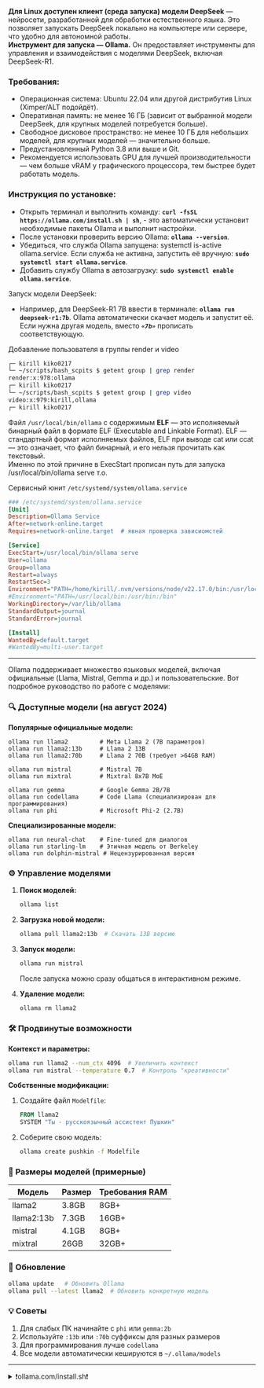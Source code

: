 **Для Linux доступен клиент (среда запуска) модели DeepSeek** — нейросети, разработанной для обработки естественного языка. Это позволяет запускать DeepSeek локально на компьютере или сервере, что удобно для автономной работы.
<br/> **Инструмент для запуска — Ollama.** Он предоставляет инструменты для управления и взаимодействия с моделями DeepSeek, включая DeepSeek-R1.

### Требования:
- Операционная система: Ubuntu 22.04 или другой дистрибутив Linux (Ximper/ALT подойдёт). 
- Оперативная память: не менее 16 ГБ (зависит от выбранной модели DeepSeek, для крупных моделей потребуется больше). 
- Свободное дисковое пространство: не менее 10 ГБ для небольших моделей, для крупных моделей — значительно больше. 
- Предустановленный Python 3.8 или выше и Git. 
- Рекомендуется использовать GPU для лучшей производительности — чем больше vRAM у графического процессора, тем быстрее будет работать модель. 

### Инструкция по установке:
- Открыть терминал и выполнить команду: **`curl -fsSL https://ollama.com/install.sh | sh`**, - это автоматически установит необходимые пакеты Ollama и выполнит настройки. 
- После установки проверить версию Ollama: **`ollama --version`**. 
- Убедиться, что служба Ollama запущена: systemctl is-active ollama.service. Если служба не активна, запустить её вручную: **`sudo systemctl start ollama.service`**. 
- Добавить службу Ollama в автозагрузку: **`sudo systemctl enable ollama.service`**.

Запуск модели DeepSeek:
- Например, для DeepSeek-R1 7B ввести в терминале: **`ollama run deepseek-r1:7b`**. Ollama автоматически скачает модель и запустит её. Если нужна другая модель, вместо ***`«7b»`*** прописать соответствующую. 

Добавление пользователя в группы render и video
```bash
┌─ kirill kiko0217
└─ ~/scripts/bash_scpits $ getent group | grep render
render:x:978:ollama
┌─ kirill kiko0217
└─ ~/scripts/bash_scpits $ getent group | grep video
video:x:979:kirill,ollama
┌─ kirill kiko0217
```

Файл `/usr/local/bin/ollama` с содержимым **ELF** — это исполняемый бинарный файл в формате ELF (Executable and Linkable Format). ELF — стандартный формат исполняемых файлов, ELF при выводе cat или ccat — это означает, что файл бинарный, и его нельзя прочитать как текстовый. 
<br/> Именно по этой причине в ExecStart прописан путь для запуска /usr/local/bin/ollama serve т.о.


Сервисный юнит `/etc/systemd/system/ollama.service`
```ini
### /etc/systemd/system/ollama.service 
[Unit]
Description=Ollama Service
After=network-online.target
Requires=network-online.target  # явная проверка зависиомстей

[Service]
ExecStart=/usr/local/bin/ollama serve
User=ollama
Group=ollama
Restart=always
RestartSec=3
Environment="PATH=/home/kirill/.nvm/versions/node/v22.17.0/bin:/usr/local/bin:/home/kirill/.nvm/versions/node/v22.17.0/bin:/usr/local/bin:/home/kirill/.nvm/versions/node/v22.17.0/bin:/home/kirill/.sdkman/candidates/groovy/current/bin:/usr/local/bin:/home/kirill/bin:/usr/bin:/bin:/usr/local/bin:/usr/games:/var/lib/snapd/snap/bin:/home/kirill/.local/bin:/home/kirill/.local/bin:/home/kirill/.local/bin"
#Environment="PATH=/usr/local/bin:/usr/bin:/bin"
WorkingDirectory=/var/lib/ollama
StandardOutput=journal
StandardError=journal

[Install]
WantedBy=default.target
#WantedBy=multi-user.target
```
---------------------------------

Ollama поддерживает множество языковых моделей, включая официальные (Llama, Mistral, Gemma и др.) и пользовательские. Вот подробное руководство по работе с моделями:

### 🔍 Доступные модели (на август 2024)

**Популярные официальные модели:**
```
ollama run llama2         # Meta Llama 2 (7B параметров)
ollama run llama2:13b     # Llama 2 13B
ollama run llama2:70b     # Llama 2 70B (требует >64GB RAM)

ollama run mistral        # Mistral 7B
ollama run mixtral        # Mixtral 8x7B MoE

ollama run gemma          # Google Gemma 2B/7B
ollama run codellama      # Code Llama (специализирован для программирования)
ollama run phi            # Microsoft Phi-2 (2.7B)
```

**Специализированные модели:**
```
ollama run neural-chat    # Fine-tuned для диалогов
ollama run starling-lm    # Этичная модель от Berkeley
ollama run dolphin-mistral # Нецензурированная версия
```

### ⚙️ Управление моделями

1. **Поиск моделей:**
   ```bash
   ollama list
   ```

2. **Загрузка новой модели:**
   ```bash
   ollama pull llama2:13b  # Скачать 13B версию
   ```

3. **Запуск модели:**
   ```bash
   ollama run mistral
   ```
   После запуска можно сразу общаться в интерактивном режиме.

4. **Удаление модели:**
   ```bash
   ollama rm llama2
   ```

### 🛠️ Продвинутые возможности

**Контекст и параметры:**
```bash
ollama run llama2 --num_ctx 4096  # Увеличить контекст
ollama run mistral --temperature 0.7  # Контроль "креативности"
```

**Собственные модификации:**
1. Создайте файл `Modelfile`:
   ```dockerfile
   FROM llama2
   SYSTEM "Ты - русскоязычный ассистент Пушкин"
   ```
2. Соберите свою модель:
   ```bash
   ollama create pushkin -f Modelfile
   ```

### 💾 Размеры моделей (примерные)
| Модель       | Размер  | Требования RAM |
|--------------|---------|----------------|
| llama2       | 3.8GB   | 8GB+           |
| llama2:13b   | 7.3GB   | 16GB+          |
| mistral      | 4.1GB   | 8GB+           |
| mixtral      | 26GB    | 32GB+          |

### 🔄 Обновление
```bash
ollama update   # Обновить Ollama
ollama pull --latest llama2  # Обновить конкретную модель
```

### 💡 Советы
1. Для слабых ПК начинайте с `phi` или `gemma:2b`
2. Используйте `:13b` или `:70b` суффиксы для разных размеров
3. Для программирования лучше `codellama`
4. Все модели автоматически кешируются в `~/.ollama/models`


---------------------------------
<details>
<summary>❗ollama.com/install.sh❗</summary>

```bash
#!/bin/sh
# This script installs Ollama on Linux.
# It detects the current operating system architecture and installs the appropriate version of Ollama.

set -eu

red="$( (/usr/bin/tput bold || :; /usr/bin/tput setaf 1 || :) 2>&-)"
plain="$( (/usr/bin/tput sgr0 || :) 2>&-)"

status() { echo ">>> $*" >&2; }
error() { echo "${red}ERROR:${plain} $*"; exit 1; }
warning() { echo "${red}WARNING:${plain} $*"; }

TEMP_DIR=$(mktemp -d)
cleanup() { rm -rf $TEMP_DIR; }
trap cleanup EXIT

available() { command -v $1 >/dev/null; }
require() {
    local MISSING=''
    for TOOL in $*; do
        if ! available $TOOL; then
            MISSING="$MISSING $TOOL"
        fi
    done

    echo $MISSING
}

[ "$(uname -s)" = "Linux" ] || error 'This script is intended to run on Linux only.'

ARCH=$(uname -m)
case "$ARCH" in
    x86_64) ARCH="amd64" ;;
    aarch64|arm64) ARCH="arm64" ;;
    *) error "Unsupported architecture: $ARCH" ;;
esac

IS_WSL2=false

KERN=$(uname -r)
case "$KERN" in
    *icrosoft*WSL2 | *icrosoft*wsl2) IS_WSL2=true;;
    *icrosoft) error "Microsoft WSL1 is not currently supported. Please use WSL2 with 'wsl --set-version <distro> 2'" ;;
    *) ;;
esac

VER_PARAM="${OLLAMA_VERSION:+?version=$OLLAMA_VERSION}"

SUDO=
if [ "$(id -u)" -ne 0 ]; then
    # Running as root, no need for sudo
    if ! available sudo; then
        error "This script requires superuser permissions. Please re-run as root."
    fi

    SUDO="sudo"
fi

NEEDS=$(require curl awk grep sed tee xargs)
if [ -n "$NEEDS" ]; then
    status "ERROR: The following tools are required but missing:"
    for NEED in $NEEDS; do
        echo "  - $NEED"
    done
    exit 1
fi

for BINDIR in /usr/local/bin /usr/bin /bin; do
    echo $PATH | grep -q $BINDIR && break || continue
done
OLLAMA_INSTALL_DIR=$(dirname ${BINDIR})

if [ -d "$OLLAMA_INSTALL_DIR/lib/ollama" ] ; then
    status "Cleaning up old version at $OLLAMA_INSTALL_DIR/lib/ollama"
    $SUDO rm -rf "$OLLAMA_INSTALL_DIR/lib/ollama"
fi
status "Installing ollama to $OLLAMA_INSTALL_DIR"
$SUDO install -o0 -g0 -m755 -d $BINDIR
$SUDO install -o0 -g0 -m755 -d "$OLLAMA_INSTALL_DIR/lib/ollama"
status "Downloading Linux ${ARCH} bundle"
curl --fail --show-error --location --progress-bar \
    "https://ollama.com/download/ollama-linux-${ARCH}.tgz${VER_PARAM}" | \
    $SUDO tar -xzf - -C "$OLLAMA_INSTALL_DIR"

if [ "$OLLAMA_INSTALL_DIR/bin/ollama" != "$BINDIR/ollama" ] ; then
    status "Making ollama accessible in the PATH in $BINDIR"
    $SUDO ln -sf "$OLLAMA_INSTALL_DIR/ollama" "$BINDIR/ollama"
fi

# Check for NVIDIA JetPack systems with additional downloads
if [ -f /etc/nv_tegra_release ] ; then
    if grep R36 /etc/nv_tegra_release > /dev/null ; then
        status "Downloading JetPack 6 components"
        curl --fail --show-error --location --progress-bar \
            "https://ollama.com/download/ollama-linux-${ARCH}-jetpack6.tgz${VER_PARAM}" | \
            $SUDO tar -xzf - -C "$OLLAMA_INSTALL_DIR"
    elif grep R35 /etc/nv_tegra_release > /dev/null ; then
        status "Downloading JetPack 5 components"
        curl --fail --show-error --location --progress-bar \
            "https://ollama.com/download/ollama-linux-${ARCH}-jetpack5.tgz${VER_PARAM}" | \
            $SUDO tar -xzf - -C "$OLLAMA_INSTALL_DIR"
    else
        warning "Unsupported JetPack version detected.  GPU may not be supported"
    fi
fi

install_success() {
    status 'The Ollama API is now available at 127.0.0.1:11434.'
    status 'Install complete. Run "ollama" from the command line.'
}
trap install_success EXIT

# Everything from this point onwards is optional.

configure_systemd() {
    if ! id ollama >/dev/null 2>&1; then
        status "Creating ollama user..."
        $SUDO useradd -r -s /bin/false -U -m -d /usr/share/ollama ollama
    fi
    if getent group render >/dev/null 2>&1; then
        status "Adding ollama user to render group..."
        $SUDO usermod -a -G render ollama
    fi
    if getent group video >/dev/null 2>&1; then
        status "Adding ollama user to video group..."
        $SUDO usermod -a -G video ollama
    fi

    status "Adding current user to ollama group..."
    $SUDO usermod -a -G ollama $(whoami)

    status "Creating ollama systemd service..."
    cat <<EOF | $SUDO tee /etc/systemd/system/ollama.service >/dev/null
[Unit]
Description=Ollama Service
After=network-online.target

[Service]
ExecStart=$BINDIR/ollama serve
User=ollama
Group=ollama
Restart=always
RestartSec=3
Environment="PATH=$PATH"

[Install]
WantedBy=default.target
EOF
    SYSTEMCTL_RUNNING="$(systemctl is-system-running || true)"
    case $SYSTEMCTL_RUNNING in
        running|degraded)
            status "Enabling and starting ollama service..."
            $SUDO systemctl daemon-reload
            $SUDO systemctl enable ollama

            start_service() { $SUDO systemctl restart ollama; }
            trap start_service EXIT
            ;;
        *)
            warning "systemd is not running"
            if [ "$IS_WSL2" = true ]; then
                warning "see https://learn.microsoft.com/en-us/windows/wsl/systemd#how-to-enable-systemd to enable it"
            fi
            ;;
    esac
}

if available systemctl; then
    configure_systemd
fi

# WSL2 only supports GPUs via nvidia passthrough
# so check for nvidia-smi to determine if GPU is available
if [ "$IS_WSL2" = true ]; then
    if available nvidia-smi && [ -n "$(nvidia-smi | grep -o "CUDA Version: [0-9]*\.[0-9]*")" ]; then
        status "Nvidia GPU detected."
    fi
    install_success
    exit 0
fi

# Don't attempt to install drivers on Jetson systems
if [ -f /etc/nv_tegra_release ] ; then
    status "NVIDIA JetPack ready."
    install_success
    exit 0
fi

# Install GPU dependencies on Linux
if ! available lspci && ! available lshw; then
    warning "Unable to detect NVIDIA/AMD GPU. Install lspci or lshw to automatically detect and install GPU dependencies."
    exit 0
fi

check_gpu() {
    # Look for devices based on vendor ID for NVIDIA and AMD
    case $1 in
        lspci)
            case $2 in
                nvidia) available lspci && lspci -d '10de:' | grep -q 'NVIDIA' || return 1 ;;
                amdgpu) available lspci && lspci -d '1002:' | grep -q 'AMD' || return 1 ;;
            esac ;;
        lshw)
            case $2 in
                nvidia) available lshw && $SUDO lshw -c display -numeric -disable network | grep -q 'vendor: .* \[10DE\]' || return 1 ;;
                amdgpu) available lshw && $SUDO lshw -c display -numeric -disable network | grep -q 'vendor: .* \[1002\]' || return 1 ;;
            esac ;;
        nvidia-smi) available nvidia-smi || return 1 ;;
    esac
}

if check_gpu nvidia-smi; then
    status "NVIDIA GPU installed."
    exit 0
fi

if ! check_gpu lspci nvidia && ! check_gpu lshw nvidia && ! check_gpu lspci amdgpu && ! check_gpu lshw amdgpu; then
    install_success
    warning "No NVIDIA/AMD GPU detected. Ollama will run in CPU-only mode."
    exit 0
fi

if check_gpu lspci amdgpu || check_gpu lshw amdgpu; then
    status "Downloading Linux ROCm ${ARCH} bundle"
    curl --fail --show-error --location --progress-bar \
        "https://ollama.com/download/ollama-linux-${ARCH}-rocm.tgz${VER_PARAM}" | \
        $SUDO tar -xzf - -C "$OLLAMA_INSTALL_DIR"

    install_success
    status "AMD GPU ready."
    exit 0
fi

CUDA_REPO_ERR_MSG="NVIDIA GPU detected, but your OS and Architecture are not supported by NVIDIA.  Please install the CUDA driver manually https://docs.nvidia.com/cuda/cuda-installation-guide-linux/"
# ref: https://docs.nvidia.com/cuda/cuda-installation-guide-linux/index.html#rhel-7-centos-7
# ref: https://docs.nvidia.com/cuda/cuda-installation-guide-linux/index.html#rhel-8-rocky-8
# ref: https://docs.nvidia.com/cuda/cuda-installation-guide-linux/index.html#rhel-9-rocky-9
# ref: https://docs.nvidia.com/cuda/cuda-installation-guide-linux/index.html#fedora
install_cuda_driver_yum() {
    status 'Installing NVIDIA repository...'
    
    case $PACKAGE_MANAGER in
        yum)
            $SUDO $PACKAGE_MANAGER -y install yum-utils
            if curl -I --silent --fail --location "https://developer.download.nvidia.com/compute/cuda/repos/$1$2/$(uname -m | sed -e 's/aarch64/sbsa/')/cuda-$1$2.repo" >/dev/null ; then
                $SUDO $PACKAGE_MANAGER-config-manager --add-repo https://developer.download.nvidia.com/compute/cuda/repos/$1$2/$(uname -m | sed -e 's/aarch64/sbsa/')/cuda-$1$2.repo
            else
                error $CUDA_REPO_ERR_MSG
            fi
            ;;
        dnf)
            if curl -I --silent --fail --location "https://developer.download.nvidia.com/compute/cuda/repos/$1$2/$(uname -m | sed -e 's/aarch64/sbsa/')/cuda-$1$2.repo" >/dev/null ; then
                $SUDO $PACKAGE_MANAGER config-manager --add-repo https://developer.download.nvidia.com/compute/cuda/repos/$1$2/$(uname -m | sed -e 's/aarch64/sbsa/')/cuda-$1$2.repo
            else
                error $CUDA_REPO_ERR_MSG
            fi
            ;;
    esac

    case $1 in
        rhel)
            status 'Installing EPEL repository...'
            # EPEL is required for third-party dependencies such as dkms and libvdpau
            $SUDO $PACKAGE_MANAGER -y install https://dl.fedoraproject.org/pub/epel/epel-release-latest-$2.noarch.rpm || true
            ;;
    esac

    status 'Installing CUDA driver...'

    if [ "$1" = 'centos' ] || [ "$1$2" = 'rhel7' ]; then
        $SUDO $PACKAGE_MANAGER -y install nvidia-driver-latest-dkms
    fi

    $SUDO $PACKAGE_MANAGER -y install cuda-drivers
}

# ref: https://docs.nvidia.com/cuda/cuda-installation-guide-linux/index.html#ubuntu
# ref: https://docs.nvidia.com/cuda/cuda-installation-guide-linux/index.html#debian
install_cuda_driver_apt() {
    status 'Installing NVIDIA repository...'
    if curl -I --silent --fail --location "https://developer.download.nvidia.com/compute/cuda/repos/$1$2/$(uname -m | sed -e 's/aarch64/sbsa/')/cuda-keyring_1.1-1_all.deb" >/dev/null ; then
        curl -fsSL -o $TEMP_DIR/cuda-keyring.deb https://developer.download.nvidia.com/compute/cuda/repos/$1$2/$(uname -m | sed -e 's/aarch64/sbsa/')/cuda-keyring_1.1-1_all.deb
    else
        error $CUDA_REPO_ERR_MSG
    fi

    case $1 in
        debian)
            status 'Enabling contrib sources...'
            $SUDO sed 's/main/contrib/' < /etc/apt/sources.list | $SUDO tee /etc/apt/sources.list.d/contrib.list > /dev/null
            if [ -f "/etc/apt/sources.list.d/debian.sources" ]; then
                $SUDO sed 's/main/contrib/' < /etc/apt/sources.list.d/debian.sources | $SUDO tee /etc/apt/sources.list.d/contrib.sources > /dev/null
            fi
            ;;
    esac

    status 'Installing CUDA driver...'
    $SUDO dpkg -i $TEMP_DIR/cuda-keyring.deb
    $SUDO apt-get update

    [ -n "$SUDO" ] && SUDO_E="$SUDO -E" || SUDO_E=
    DEBIAN_FRONTEND=noninteractive $SUDO_E apt-get -y install cuda-drivers -q
}

if [ ! -f "/etc/os-release" ]; then
    error "Unknown distribution. Skipping CUDA installation."
fi

. /etc/os-release

OS_NAME=$ID
OS_VERSION=$VERSION_ID

PACKAGE_MANAGER=
for PACKAGE_MANAGER in dnf yum apt-get; do
    if available $PACKAGE_MANAGER; then
        break
    fi
done

if [ -z "$PACKAGE_MANAGER" ]; then
    error "Unknown package manager. Skipping CUDA installation."
fi

if ! check_gpu nvidia-smi || [ -z "$(nvidia-smi | grep -o "CUDA Version: [0-9]*\.[0-9]*")" ]; then
    case $OS_NAME in
        centos|rhel) install_cuda_driver_yum 'rhel' $(echo $OS_VERSION | cut -d '.' -f 1) ;;
        rocky) install_cuda_driver_yum 'rhel' $(echo $OS_VERSION | cut -c1) ;;
        fedora) [ $OS_VERSION -lt '39' ] && install_cuda_driver_yum $OS_NAME $OS_VERSION || install_cuda_driver_yum $OS_NAME '39';;
        amzn) install_cuda_driver_yum 'fedora' '37' ;;
        debian) install_cuda_driver_apt $OS_NAME $OS_VERSION ;;
        ubuntu) install_cuda_driver_apt $OS_NAME $(echo $OS_VERSION | sed 's/\.//') ;;
        *) exit ;;
    esac
fi

if ! lsmod | grep -q nvidia || ! lsmod | grep -q nvidia_uvm; then
    KERNEL_RELEASE="$(uname -r)"
    case $OS_NAME in
        rocky) $SUDO $PACKAGE_MANAGER -y install kernel-devel kernel-headers ;;
        centos|rhel|amzn) $SUDO $PACKAGE_MANAGER -y install kernel-devel-$KERNEL_RELEASE kernel-headers-$KERNEL_RELEASE ;;
        fedora) $SUDO $PACKAGE_MANAGER -y install kernel-devel-$KERNEL_RELEASE ;;
        debian|ubuntu) $SUDO apt-get -y install linux-headers-$KERNEL_RELEASE ;;
        *) exit ;;
    esac

    NVIDIA_CUDA_VERSION=$($SUDO dkms status | awk -F: '/added/ { print $1 }')
    if [ -n "$NVIDIA_CUDA_VERSION" ]; then
        $SUDO dkms install $NVIDIA_CUDA_VERSION
    fi

    if lsmod | grep -q nouveau; then
        status 'Reboot to complete NVIDIA CUDA driver install.'
        exit 0
    fi

    $SUDO modprobe nvidia
    $SUDO modprobe nvidia_uvm
fi

# make sure the NVIDIA modules are loaded on boot with nvidia-persistenced
if available nvidia-persistenced; then
    $SUDO touch /etc/modules-load.d/nvidia.conf
    MODULES="nvidia nvidia-uvm"
    for MODULE in $MODULES; do
        if ! grep -qxF "$MODULE" /etc/modules-load.d/nvidia.conf; then
            echo "$MODULE" | $SUDO tee -a /etc/modules-load.d/nvidia.conf > /dev/null
        fi
    done
fi

status "NVIDIA GPU ready."
install_success
```
</details>
